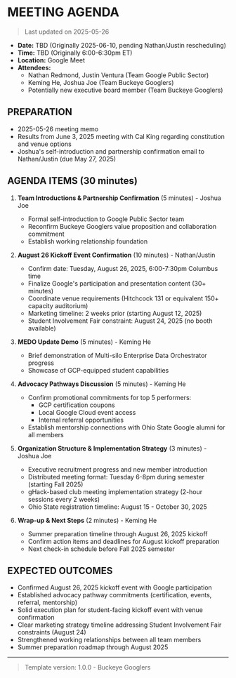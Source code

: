 # MEETING AGENDA

> Last updated on 2025-05-26

- **Date:** TBD (Originally 2025-06-10, pending Nathan/Justin rescheduling)
- **Time:** TBD (Originally 6:00-6:30pm ET)
- **Location:** Google Meet
- **Attendees:**
  - Nathan Redmond, Justin Ventura (Team Google Public Sector)
  - Keming He, Joshua Joe (Team Buckeye Googlers)
  - Potentially new executive board member (Team Buckeye Googlers)

## PREPARATION

- 2025-05-26 meeting memo
- Results from June 3, 2025 meeting with Cal King regarding constitution and venue options
- Joshua's self-introduction and partnership confirmation email to Nathan/Justin (due May 27, 2025)

## AGENDA ITEMS (30 minutes)

1. **Team Introductions & Partnership Confirmation** (5 minutes) - Joshua Joe
   - Formal self-introduction to Google Public Sector team
   - Reconfirm Buckeye Googlers value proposition and collaboration commitment
   - Establish working relationship foundation

2. **August 26 Kickoff Event Confirmation** (10 minutes) - Nathan/Justin
   - Confirm date: Tuesday, August 26, 2025, 6:00-7:30pm Columbus time
   - Finalize Google's participation and presentation content (30+ minutes)
   - Coordinate venue requirements (Hitchcock 131 or equivalent 150+ capacity auditorium)
   - Marketing timeline: 2 weeks prior (starting August 12, 2025)
   - Student Involvement Fair constraint: August 24, 2025 (no booth available)

3. **MEDO Update Demo** (5 minutes) - Keming He
   - Brief demonstration of Multi-silo Enterprise Data Orchestrator progress
   - Showcase of GCP-equipped student capabilities

4. **Advocacy Pathways Discussion** (5 minutes) - Keming He
   - Confirm promotional commitments for top 5 performers:
     - GCP certification coupons
     - Local Google Cloud event access
     - Internal referral opportunities
   - Establish mentorship connections with Ohio State Google alumni for all members

5. **Organization Structure & Implementation Strategy** (3 minutes) - Joshua Joe
   - Executive recruitment progress and new member introduction
   - Distributed meeting format: Tuesday 6-8pm during semester (starting Fall 2025)
   - gHack-based club meeting implementation strategy (2-hour sessions every 2 weeks)
   - Ohio State registration timeline: August 15 - October 30, 2025

6. **Wrap-up & Next Steps** (2 minutes) - Keming He
   - Summer preparation timeline through August 26, 2025 kickoff
   - Confirm action items and deadlines for August kickoff preparation
   - Next check-in schedule before Fall 2025 semester

## EXPECTED OUTCOMES

- Confirmed August 26, 2025 kickoff event with Google participation
- Established advocacy pathway commitments (certification, events, referral, mentorship)
- Solid execution plan for student-facing kickoff event with venue confirmation
- Clear marketing strategy timeline addressing Student Involvement Fair constraints (August 24)
- Strengthened working relationships between all team members
- Summer preparation roadmap through August 2025

---

> Template version: 1.0.0 - Buckeye Googlers
